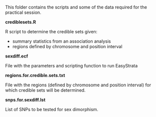 This folder contains the scripts and some of the data required for the practical session.

**crediblesets.R**
 
  R script to determine the credible sets given:
  - summary statistics from an association analysis
  - regions defined by chromosome and position interval
  
 **sexdiff.ecf**
 
  File with the parameters and scripting function to run EasyStrata
  
 **regions.for.credible.sets.txt**
  
  File with the regions (defined by chromosome and position interval) for which credible sets will be determined.
  
  **snps.for.sexdiff.lst**
   
   List of SNPs to be tested for sex dimorphism.
 
